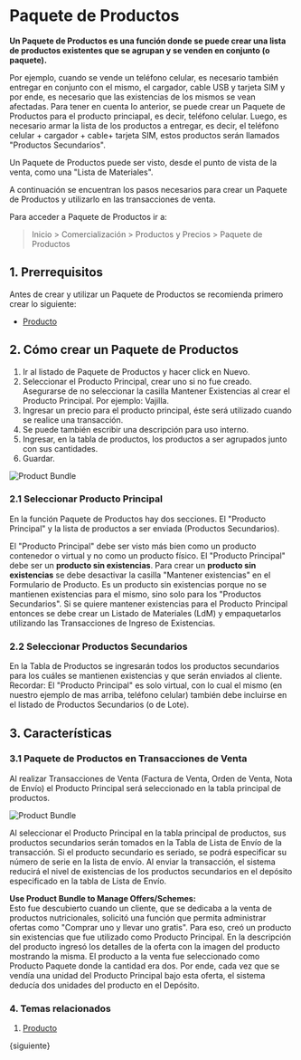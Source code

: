 <!-- add-breadcrumbs -->
# Paquete de Productos

**Un Paquete de Productos es una función donde se puede crear una lista de productos existentes que se agrupan y se venden en conjunto (o paquete).** 

Por ejemplo, cuando se vende un teléfono celular, es necesario también entregar en conjunto con el mismo, el cargador, cable USB y tarjeta SIM y por ende, es necesario que las existencias de los mismos se vean afectadas. 
Para tener en cuenta lo anterior, se puede crear un Paquete de Productos para el producto princiapal, es decir, teléfono celular. Luego, es necesario armar la lista de los productos a entregar, es decir, el teléfono celular + cargador + cable+ tarjeta SIM, estos productos serán llamados "Productos Secundarios". 

Un Paquete de Productos puede ser visto, desde el punto de vista de la venta, como una "Lista de Materiales".

A continuación se encuentran los pasos necesarios para crear un Paquete de Productos y utilizarlo en las transacciones de venta. 

Para acceder a Paquete de Productos ir a: 
> Inicio > Comercialización > Productos y Precios > Paquete de Productos

## 1. Prerrequisitos
Antes de crear y utilizar un Paquete de Productos se recomienda primero crear lo siguiente:

* [Producto](/docs/user/manual/en/stock/item)

## 2. Cómo crear un Paquete de Productos
1. Ir al listado de Paquete de Productos y hacer click en Nuevo. 
2. Seleccionar el Producto Principal, crear uno si no fue creado. Asegurarse de no seleccionar la casilla Mantener Existencias al crear el Producto Principal. Por ejemplo: Vajilla. 
3. Ingresar un precio para el producto principal, éste será utilizado cuando se realice una transacción. 
4. Se puede también escribir una descripción para uso interno. 
5. Ingresar, en la tabla de productos, los productos a ser agrupados junto con sus cantidades. 
6. Guardar.
<img class="screenshot" alt="Product Bundle" src="{{docs_base_url}}/assets/img/selling/product-bundle.png">

### 2.1 Seleccionar Producto Principal

En la función Paquete de Productos hay dos secciones. El "Producto Principal" y la lista de productos a ser enviada (Productos Secundarios).

El "Producto Principal" debe ser visto más bien como un producto contenedor o virtual y no como un producto físico. 
El "Producto Principal" debe ser un <b>producto sin existencias</b>. Para crear un <b>producto sin existencias</b> se debe desactivar la casilla "Mantener existencias" en el Formulario de Producto. 
Es un producto sin existencias porque no se mantienen existencias para el mismo, sino solo para los "Productos Secundarios". 
Si se quiere mantener existencias para el Producto Principal entonces se debe crear un Listado de Materiales (LdM) y empaquetarlos utilizando las Transacciones de Ingreso de Existencias. 

### 2.2 Seleccionar Productos Secundarios

En la Tabla de Productos se ingresarán todos los productos secundarios para los cuáles se mantienen existencias y que serán enviados al cliente.
Recordar: El "Producto Principal" es solo virtual, con lo cual el mismo (en nuestro ejemplo de mas arriba, teléfono celular) también debe incluirse en el listado de Productos Secundarios (o de Lote). 

## 3. Características
### 3.1 Paquete de Productos en Transacciones de Venta 

Al realizar Transacciones de Venta (Factura de Venta, Orden de Venta, Nota de Envío) el Producto Principal será seleccionado en la tabla principal de productos. 

<img class="screenshot" alt="Product Bundle" src="{{docs_base_url}}/assets/img/selling/product-bundle.gif">

Al seleccionar el Producto Principal en la tabla principal de productos, sus productos secundarios serán tomados en la Tabla de Lista de Envío de la transacción. Si el producto secundario es seriado, se podrá especificar su número de serie en la lista de envío. Al enviar la transacción, el sistema reducirá el nivel de existencias de los productos secundarios en el depósito especificado en la tabla de Lista de Envío. 

<div class="well"><b>Use Product Bundle to Manage Offers/Schemes:</b>
<br>
Esto fue descubierto cuando un cliente, que se dedicaba a la venta de productos nutricionales, solicitó una función que permita administrar ofertas como "Comprar uno y llevar uno gratis". Para eso, creó un producto sin existencias que fue utilizado como Producto Principal. En la descripción del producto ingresó los detalles de la oferta con la imagen del producto mostrando la misma. El producto a la venta fue seleccionado como Producto Paquete donde la cantidad era dos. Por ende, cada vez que se vendía una unidad del Producto Principal bajo esta oferta, el sistema deducía dos unidades del producto en el Depósito.</div>

### 4. Temas relacionados
1. [Producto](/docs/user/manual/en/stock/item)

{siguiente}

